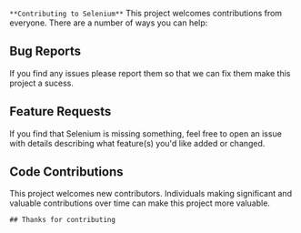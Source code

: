 `**Contributing to Selenium**`
This project welcomes contributions from everyone. There are a number of ways you can help:

## Bug Reports
If you find any issues please report them so that we can fix them make this project a sucess.

## Feature Requests
If you find that Selenium is missing something, feel free to open an issue with details describing what feature(s) you'd like added or changed.

## Code Contributions
This project welcomes new contributors. Individuals making significant and valuable contributions over time can make this project more valuable.

`## Thanks for contributing`
